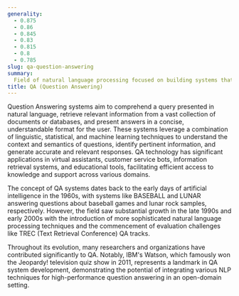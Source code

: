 ```yaml
---
generality:
  - 0.875
  - 0.86
  - 0.845
  - 0.83
  - 0.815
  - 0.8
  - 0.785
slug: qa-question-answering
summary:
  Field of natural language processing focused on building systems that automatically answer questions posed by humans in a natural language.
title: QA (Question Answering)
---
```


Question Answering systems aim to comprehend a query presented in natural language, retrieve relevant information from a vast collection of documents or databases, and present answers in a concise, understandable format for the user. These systems leverage a combination of linguistic, statistical, and machine learning techniques to understand the context and semantics of questions, identify pertinent information, and generate accurate and relevant responses. QA technology has significant applications in virtual assistants, customer service bots, information retrieval systems, and educational tools, facilitating efficient access to knowledge and support across various domains.

The concept of QA systems dates back to the early days of artificial intelligence in the 1960s, with systems like BASEBALL and LUNAR answering questions about baseball games and lunar rock samples, respectively. However, the field saw substantial growth in the late 1990s and early 2000s with the introduction of more sophisticated natural language processing techniques and the commencement of evaluation challenges like TREC (Text Retrieval Conference) QA tracks.

Throughout its evolution, many researchers and organizations have contributed significantly to QA. Notably, IBM's Watson, which famously won the Jeopardy! television quiz show in 2011, represents a landmark in QA system development, demonstrating the potential of integrating various NLP techniques for high-performance question answering in an open-domain setting.
